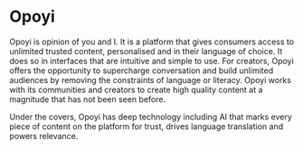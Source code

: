 # Opoyi
Opoyi is opinion of you and I. It is a platform that gives consumers access to unlimited trusted content, personalised and in their language of choice. It does so in interfaces that are intuitive and simple to use. For creators, Opoyi offers the opportunity to supercharge conversation and build unlimited audiences by removing the constraints of language or literacy. Opoyi works with its communities and creators to create high quality content at a magnitude that has not been seen before.

Under the covers, Opoyi has deep technology including AI that marks every piece of content on the platform for trust, drives language translation and powers relevance.
